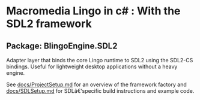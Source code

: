 ﻿# Macromedia Lingo in c# : With the SDL2 framework

## Package: BlingoEngine.SDL2

Adapter layer that binds the core Lingo runtime to SDL2 using the SDL2-CS bindings. Useful for lightweight desktop applications without a heavy engine.

See [docs/ProjectSetup.md](../../docs/ProjectSetup.md) for an overview of the
framework factory and [docs/SDLSetup.md](../../docs/SDLSetup.md) for SDLâ€‘specific
build instructions and example code.

